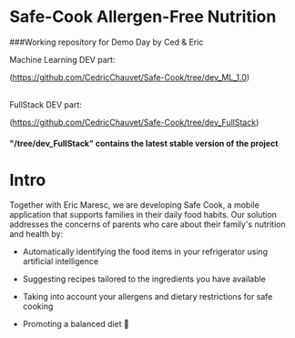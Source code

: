 # Safe-Cook Allergen-Free Nutrition
###Working repository for Demo Day by Ced & Eric

Machine Learning DEV part:

(https://github.com/CedricChauvet/Safe-Cook/tree/dev_ML_1.0)



<br/>
FullStack DEV part:

(https://github.com/CedricChauvet/Safe-Cook/tree/dev_FullStack)

#### "/tree/dev_FullStack" contains the latest stable version of the project


# Intro
Together with Eric Maresc, we are developing Safe Cook, a mobile application that supports families in their daily food habits. Our solution addresses the concerns of parents who care about their family's nutrition and health by:

* Automatically identifying the food items in your refrigerator using artificial intelligence

* Suggesting recipes tailored to the ingredients you have available

* Taking into account your allergens and dietary restrictions for safe cooking

* Promoting a balanced diet 🍎
